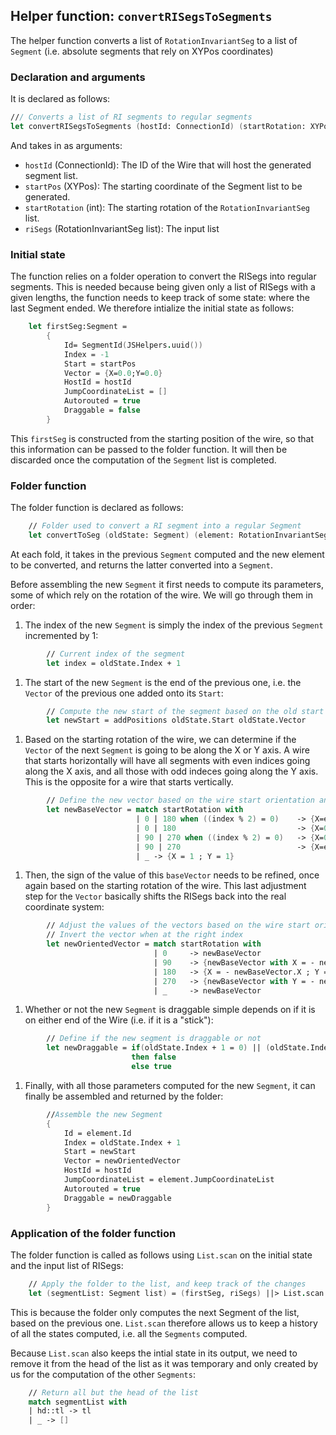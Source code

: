  ## Helper function: `convertRISegsToSegments`

The helper function converts a list of `RotationInvariantSeg` to a list of `Segment` (i.e. absolute segments that rely on XYPos coordinates)

### Declaration and arguments

It is declared as follows:

```fsharp
/// Converts a list of RI segments to regular segments
let convertRISegsToSegments (hostId: ConnectionId) (startRotation: XYPos) (startDir: int) (riSegs: RotationInvariantSeg list) : Segment list =
```

And takes in as arguments:
 - `hostId` (ConnectionId): The ID of the Wire that will host the generated segment list.
 - `startPos` (XYPos): The starting coordinate of the Segment list to be generated.
 - `startRotation` (int): The starting rotation of the `RotationInvariantSeg` list. 
 - `riSegs` (RotationInvariantSeg list): The input list

### Initial state

The function relies on a folder operation to convert the RISegs into regular segments. This is needed because being given only a list of RISegs with a given lengths, the function needs to keep track of some state: where the last Segment ended. We therefore intialize the initial state as follows:

```fsharp
    let firstSeg:Segment =
        {
            Id= SegmentId(JSHelpers.uuid())
            Index = -1
            Start = startPos
            Vector = {X=0.0;Y=0.0}
            HostId = hostId
            JumpCoordinateList = []
            Autorouted = true
            Draggable = false
        }
```

This `firstSeg` is constructed from the starting position of the wire, so that this information can be passed to the folder function. It will then be discarded once the computation of the `Segment` list is completed.

### Folder function

The folder function is declared as follows:

```fsharp
    // Folder used to convert a RI segment into a regular Segment
    let convertToSeg (oldState: Segment) (element: RotationInvariantSeg) : Segment
```

At each fold, it takes in the previous `Segment` computed and the new element to be converted, and returns the latter converted into a `Segment`.

Before assembling the new `Segment` it first needs to compute its parameters, some of which rely on the rotation of the wire. We will go through them in order:

1. The index of the new `Segment` is simply the index of the previous `Segment` incremented by 1:

```fsharp
        // Current index of the segment
        let index = oldState.Index + 1
```

1. The start of the new `Segment` is the end of the previous one, i.e. the `Vector` of the previous one added onto its `Start`:

```fsharp
        // Compute the new start of the segment based on the old start + old vector
        let newStart = addPositions oldState.Start oldState.Vector
```

1. Based on the starting rotation of the wire, we can determine if the `Vector` of the next `Segment` is going to be along the X or Y axis. A wire that starts horizontally will have all segments with even indices going along the X axis, and all those with odd indeces going along the Y axis. This is the opposite for a wire that starts vertically.

```fsharp
        // Define the new vector based on the wire start orientation and the current index
        let newBaseVector = match startRotation with
                            | 0 | 180 when ((index % 2) = 0)    -> {X=element.Length;Y=0.0}
                            | 0 | 180                           -> {X=0.0;Y=element.Length}
                            | 90 | 270 when ((index % 2) = 0)   -> {X=0.0;Y=element.Length}
                            | 90 | 270                          -> {X=element.Length;Y=0.0}
                            | _ -> {X = 1 ; Y = 1}
```

1. Then, the sign of the value of this `baseVector` needs to be refined, once again based on the starting rotation of the wire. This last adjustment step for the `Vector` basically shifts the RISegs back into the real coordinate system:

```fsharp
        // Adjust the values of the vectors based on the wire start orientation and current index:
        // Invert the vector when at the right index
        let newOrientedVector = match startRotation with
                                | 0     -> newBaseVector
                                | 90    -> {newBaseVector with X = - newBaseVector.X}
                                | 180   -> {X = - newBaseVector.X ; Y = - newBaseVector.Y }
                                | 270   -> {newBaseVector with Y = - newBaseVector.Y }
                                | _     -> newBaseVector
```

1. Whether or not the new `Segment` is draggable simple depends on if it is on either end of the Wire (i.e. if it is a "stick"):

```fsharp
        // Define if the new segment is draggable or not
        let newDraggable = if(oldState.Index + 1 = 0) || (oldState.Index + 1 = riSegs.Length - 1)
                           then false
                           else true 
```

1. Finally, with all those parameters computed for the new `Segment`, it can finally be assembled and returned by the folder:

```fsharp
        //Assemble the new Segment
        {
            Id = element.Id
            Index = oldState.Index + 1
            Start = newStart
            Vector = newOrientedVector
            HostId = hostId
            JumpCoordinateList = element.JumpCoordinateList
            Autorouted = true
            Draggable = newDraggable
        }
```


### Application of the folder function

The folder function is called as follows using `List.scan` on the initial state and the input list of RISegs:

```fsharp
    // Apply the folder to the list, and keep track of the changes
    let (segmentList: Segment list) = (firstSeg, riSegs) ||> List.scan convertToSeg
```

This is because the folder only computes the next Segment of the list, based on the previous one. `List.scan` therefore allows us to keep a history of all the states computed, i.e. all the `Segments` computed.

Because `List.scan` also keeps the intial state in its output, we need to remove it from the head of the list as it was temporary and only created by us for the computation of the other `Segments`:

```fsharp
    // Return all but the head of the list
    match segmentList with
    | hd::tl -> tl
    | _ -> []
```